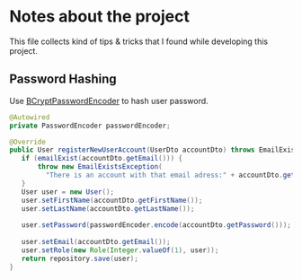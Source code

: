 # Notes about the project
This file collects kind of tips & tricks that I found while developing this project.
## Password Hashing
 Use [BCryptPasswordEncoder](https://www.baeldung.com/spring-security-registration-password-encoding-bcrypt) to hash user password.
 ``` java
 @Autowired
private PasswordEncoder passwordEncoder;

@Override
public User registerNewUserAccount(UserDto accountDto) throws EmailExistsException {
    if (emailExist(accountDto.getEmail())) {
        throw new EmailExistsException(
          "There is an account with that email adress:" + accountDto.getEmail());
    }
    User user = new User();
    user.setFirstName(accountDto.getFirstName());
    user.setLastName(accountDto.getLastName());
    
    user.setPassword(passwordEncoder.encode(accountDto.getPassword()));
    
    user.setEmail(accountDto.getEmail());
    user.setRole(new Role(Integer.valueOf(1), user));
    return repository.save(user);
}
 ```